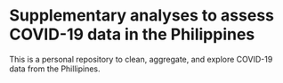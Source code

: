 # Supplementary analyses to assess COVID-19 data in the Philippines

This is a personal repository to clean, aggregate, and explore COVID-19 data from the Phillipines.

